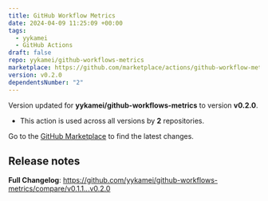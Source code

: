 ```yaml
---
title: GitHub Workflow Metrics
date: 2024-04-09 11:25:09 +00:00
tags:
  - yykamei
  - GitHub Actions
draft: false
repo: yykamei/github-workflows-metrics
marketplace: https://github.com/marketplace/actions/github-workflow-metrics
version: v0.2.0
dependentsNumber: "2"
---
```



Version updated for **yykamei/github-workflows-metrics** to version **v0.2.0**.
- This action is used across all versions by **2** repositories.

Go to the [GitHub Marketplace](https://github.com/marketplace/actions/github-workflow-metrics) to find the latest changes.

## Release notes

**Full Changelog**: https://github.com/yykamei/github-workflows-metrics/compare/v0.1.1...v0.2.0
